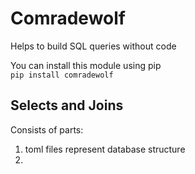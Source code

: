 # Comradewolf

Helps to build SQL queries without code

You can install this module using pip<br>
```pip install comradewolf```

## Selects and Joins
Consists of parts:
1. toml files represent database structure
2. 